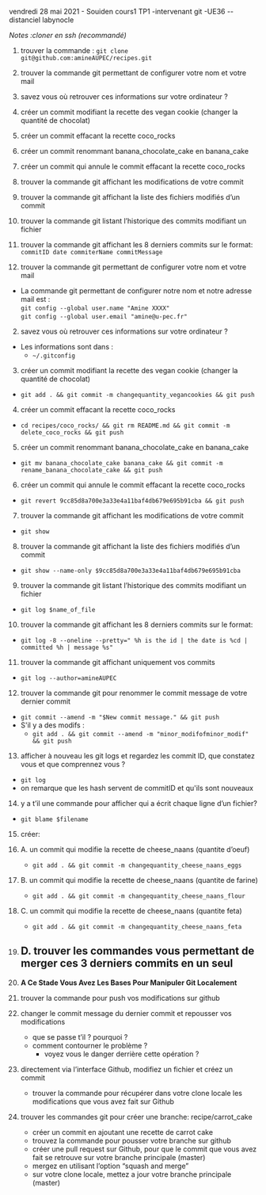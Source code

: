 vendredi 28 mai 2021 - Souiden cours1 TP1 -intervenant git -UE36 --distanciel
labynocle


*Notes :cloner en ssh (recommandé)*



1. trouver la commande  :
`git clone git@github.com:amineAUPEC/recipes.git`

1. trouver la commande git permettant de configurer votre nom et votre mail
2. savez vous où retrouver ces informations sur votre ordinateur ?
3. créer un commit modifiant la recette des vegan cookie (changer la quantité de chocolat)
4. créer un commit effacant la recette coco_rocks
5. créer un commit renommant banana_chocolate_cake en banana_cake
6. créer un commit qui annule le commit effacant la recette coco_rocks
7. trouver la commande git affichant les modifications de votre commit
8. trouver la commande git affichant la liste des fichiers modifiés d’un commit
9. trouver la commande git listant l’historique des commits modifiant un fichier
10. trouver la commande git affichant les 8 derniers commits sur le format:   
`commitID date commiterName commitMessage`

1. trouver la commande git permettant de configurer votre nom et votre mail
- La commande git permettant de configurer notre nom et notre adresse mail est  :  
`git config --global user.name "Amine XXXX"`  
`git config --global user.email "amine@u-pec.fr"`
2. savez vous où retrouver ces informations sur votre ordinateur ?
- Les informations sont dans :
    - `~/.gitconfig`
3. créer un commit modifiant la recette des vegan cookie (changer la quantité de chocolat)
- `git add . && git commit -m changequantity_vegancookies && git push`
4. créer un commit effacant la recette coco_rocks
- `cd recipes/coco_rocks/ && git rm README.md && git commit -m delete_coco_rocks && git push`

5. créer un commit renommant banana_chocolate_cake en banana_cake
- `git mv banana_chocolate_cake banana_cake && git commit -m rename_banana_chocolate_cake && git push`
6. créer un commit qui annule le commit effacant la recette coco_rocks
- `git revert 9cc85d8a700e3a33e4a11baf4db679e695b91cba && git push`
7. trouver la commande git affichant les modifications de votre commit
<!-- - `git diff --stat --cached origin/master`
- `git diff --cached origin/master`**** -->
- `git show`
8. trouver la commande git affichant la liste des fichiers modifiés d’un commit
- `git show --name-only $9cc85d8a700e3a33e4a11baf4db679e695b91cba`
<!-- - `git show --stat $9cc85d8a700e3a33e4a11baf4db679e695b91cba` -->
9. trouver la commande git listant l’historique des commits modifiant un fichier
<!-- - `git log`**** -->
<!-- - `git log --stat | grep $path$name_of_file`
- `git log -p $name_of_file` ** -->
- `git log $name_of_file`
<!-- - `git log -S"raw_scan"` -->
10. trouver la commande git affichant les 8 derniers commits sur le format: 
<!-- - `git log -p -8` **** -->
<!-- - `git log -8 --oneline` **** -->
- `git log -8 --oneline --pretty=" %h is the id | the date is %cd | committed %h | message %s"` 

<!-- - `git log --oneline` -->
11. trouver la commande git affichant uniquement vos commits
- `git log --author=amineAUPEC `
12. trouver la commande git pour renommer le commit message de votre dernier commit
- `git commit --amend -m "$New commit message." && git push` 
- S'il y a des modifs :
    - `git add . && git commit --amend -m "minor_modifofminor_modif" && git push`
13. afficher à nouveau les git logs et regardez les commit ID, que constatez vous et que comprennez vous ?
- `git log`  
-  on remarque que les hash servent de commitID et qu'ils sont nouveaux
14. y a t’il une commande pour afficher qui a écrit chaque ligne d’un fichier?
- `git blame $filename`
15. créer:
15. A. un commit qui modifie la recette de cheese_naans (quantite d’oeuf)
    - `git add . && git commit -m changequantity_cheese_naans_eggs `
15. B. un commit qui modifie la recette de cheese_naans (quantite de farine)
    - `git add . && git commit -m changequantity_cheese_naans_flour `
15. C. un commit qui modifie la recette de cheese_naans (quantite feta)
    - `git add . && git commit -m changequantity_cheese_naans_feta `
15. D. trouver les commandes vous permettant de merger ces 3 derniers commits en un seul
    - 
15. **A Ce Stade Vous Avez Les Bases Pour Manipuler Git Localement**

1. trouver la commande pour push vos modifications sur github
1. changer le commit message du dernier commit et repousser vos modifications
    - que se passe t’il ? pourquoi ?
    - comment contourner le problème ?
        - voyez vous le danger derrière cette opération ?
1. directement via l’interface Github, modifiez un fichier et créez un commit
    - trouver la commande pour récupérer dans votre clone locale les modifications que vous avez fait sur Github    
1. trouver les commandes git pour créer une branche: recipe/carrot_cake
    - créer un commit en ajoutant une recette de carrot cake
    - trouvez la commande pour pousser votre branche sur github
    - créer une pull request sur Github, pour que le commit que vous avez fait se retrouve sur votre branche principale (master)
    - mergez en utilisant l’option “squash and merge”
    - sur votre clone locale, mettez a jour votre branche principale (master)
